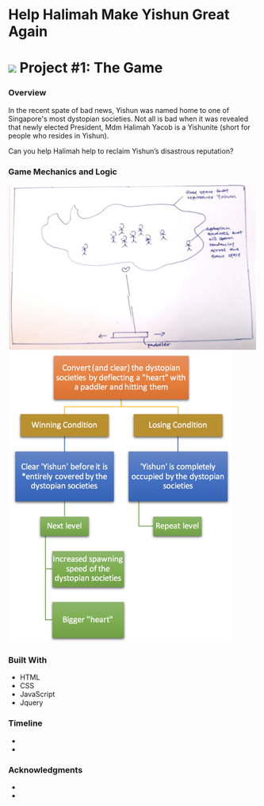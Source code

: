 # Help Halimah Make Yishun Great Again
<!---
Read Me Contents
-->

# ![](https://ga-dash.s3.amazonaws.com/production/assets/logo-9f88ae6c9c3871690e33280fcf557f33.png) Project #1: The Game

### Overview
In the recent spate of bad news, Yishun was named home to one of Singapore's most dystopian societies. Not all is bad when it was revealed that newly elected President, Mdm Halimah Yacob is a Yishunite (short for people who resides in Yishun).

Can you help Halimah help to reclaim Yishun’s disastrous reputation?

### Game Mechanics and Logic

<img src="/assets/img/game-preview.png" width="500">

<img src="/assets/img/game-flowchart.png" width="450">

### Built With
* HTML
* CSS
* JavaScript
* Jquery

### Timeline
*
*

### Acknowledgments
*
*
